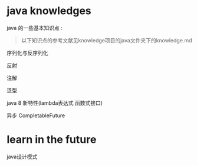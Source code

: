 # java knowledges
java 的一些基本知识点 :

> 以下知识点的参考文献见knowledge项目的java文件夹下的knowledge.md

序列化与反序列化

反射

注解

泛型

java 8 新特性(lambda表达式 函数式接口)

异步 CompletableFuture

# learn in the future
java设计模式

